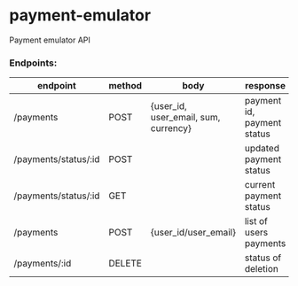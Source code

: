 # payment-emulator
Payment emulator API

### Endpoints:
endpoint | method | body | response
--- | --- | --- | ---
/payments|POST|{user_id, user_email, sum, currency}| payment id, payment status 
/payments/status/:id|POST| |updated payment status
/payments/status/:id |GET| |current payment status
/payments|POST|{user_id/user_email}|list of users payments
/payments/:id|DELETE| |status of deletion

